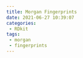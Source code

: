 ```yaml
---
title: Morgan Fingerprints
date: 2021-06-27 10:39:07
categories: 
 - RDkit
tags:
 - morgan
 - fingerprints
---
```


